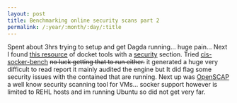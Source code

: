 ```yaml
---
layout: post
title: Benchmarking online security scans part 2
permalink: /:year/:month/:day/:title
---
```


Spent about 3hrs trying to setup and get Dagda running... huge pain... Next I found [this resource](https://github.com/veggiemonk/awesome-docker) of docket tools with a [security](https://github.com/veggiemonk/awesome-docker#security) section. Tried [cis-socker-bench](https://github.com/dev-sec/cis-docker-benchmark) ~~no luck getting that to run either.~~ it generated a huge very difficult to read report it mainly audited the engine but It did flag some security issues with the contained that are running. Next up was [OpenSCAP](https://github.com/OpenSCAP/openscap) a well know security scanning tool for VMs... socker support however is limited to REHL hosts and im running Ubuntu so did not get very far.
